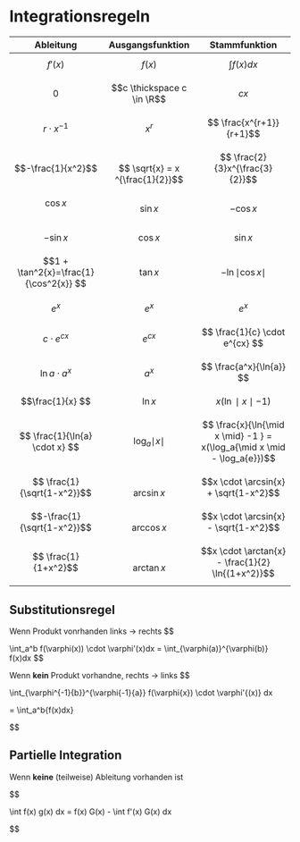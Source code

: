 # Integrationsregeln


|Ableitung|Ausgangsfunktion|Stammfunktion|
|---------|-----|---|
|$$f'(x)$$|$$f(x)$$|$$\int f(x)dx$$
|$$0$$|$$c \thickspace c \in \R$$|$$cx$$
|$$r \cdot x^{-1}$$|$$x^r$$| $$ \frac{x^{r+1}}{r+1}$$
|$$-\frac{1}{x^2}$$| $$ \sqrt{x} =  x ^{\frac{1}{2}}$$| $$ \frac{2}{3}x^{\frac{3}{2}}$$|
|$$ \cos{x}$$ | $$ \sin{x} $$| $$- \cos{x}$$|
| $$- \sin{x} $$| $$ \cos {x} $$| $$ \sin{x} $$|
| $$1 + \tan^2{x}=\frac{1}{\cos^2{x}} $$|$$\tan{x}$$| $$-\ln{\mid \cos{x \mid}}$$|
| $$e^x$$| $$e^x$$| $$e^x$$|
|$$c \cdot e^{cx} $$| $$e^{cx} $$| $$ \frac{1}{c} \cdot e^{cx} $$|
| $$ \ln{a} \cdot a^x$$| $$a^x $$| $$ \frac{a^x}{\ln{a}} $$|
|$$\frac{1}{x} $$|$$\ln{x}$$| $$x(\ln \mid x \mid -1) $$|
| $$ \frac{1}{\ln{a} \cdot x} $$|$$\log_a{\mid x \mid}$$| $$ \frac{x}{\ln{\mid x \mid} -1 } = x(\log_a{\mid x \mid - \log_a{e}})$$|
|$$ \frac{1}{\sqrt{1-x^2}}$$| $$ \arcsin{x} $$| $$x \cdot \arcsin{x} + \sqrt{1-x^2}$$|
|$$-\frac{1}{\sqrt{1-x^2}}$$| $$ \arccos{x} $$| $$x \cdot \arcsin{x} - \sqrt{1-x^2}$$|
|$$ \frac{1}{1+x^2}$$| $$ \arctan{x} $$| $$x \cdot \arctan{x} - \frac{1}{2} \ln{(1+x^2)}$$|

## Substitutionsregel

Wenn Produkt vonrhanden links -> rechts
$$

\int_a^b
f(\varphi(x)) \cdot \varphi'(x)dx = \int_{\varphi(a)}^{\varphi(b)} f(x)dx
$$


Wenn **kein** Produkt vorhandne, rechts -> links
$$

\int_{\varphi^{-1}{b}}^{\varphi{-1}{a}}
f(\varphi{x}) \cdot \varphi'{(x)} dx

=
\int_a^b{f(x)dx}

$$

## Partielle Integration

Wenn **keine** (teilweise) Ableitung vorhanden ist

$$

\int f(x) g(x) dx = f(x) G(x) - \int f'(x) G(x) dx

$$